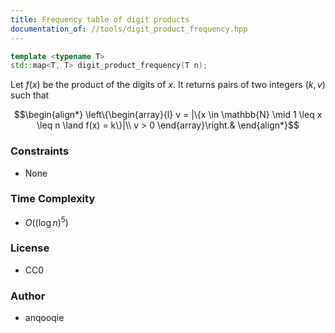 ```yaml
---
title: Frequency table of digit products
documentation_of: //tools/digit_product_frequency.hpp
---
```


```cpp
template <typename T>
std::map<T, T> digit_product_frequency(T n);
```

Let $f(x)$ be the product of the digits of $x$.
It returns pairs of two integers $(k, v)$ such that

$$\begin{align*}
\left\{\begin{array}{l}
v = |\{x \in \mathbb{N} \mid 1 \leq x \leq n \land f(x) = k\}|\\
v > 0
\end{array}\right.&
\end{align*}$$

### Constraints
- None

### Time Complexity
- $O\left(\left(\log n\right)^5\right)$

### License
- CC0

### Author
- anqooqie

